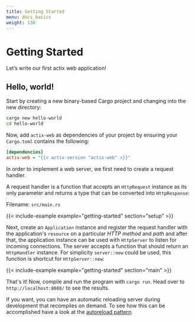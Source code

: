 ```yaml
---
title: Getting Started
menu: docs_basics
weight: 130
---
```


# Getting Started

Let’s write our first actix web application!

## Hello, world!

Start by creating a new binary-based Cargo project and changing into the new directory:

```bash
cargo new hello-world
cd hello-world
```

Now, add `actix-web` as dependencies of your project by ensuring your `Cargo.toml`
contains the following:

```ini
[dependencies]
actix-web = "{{< actix-version "actix-web" >}}"
```

In order to implement a web server, we first need to create a request handler.

A request handler is a function that accepts an `HttpRequest` instance as its only parameter
and returns a type that can be converted into `HttpResponse`:

Filename: `src/main.rs`

{{< include-example example="getting-started" section="setup" >}}

Next, create an `Application` instance and register the request handler with
the application's `resource` on a particular *HTTP method* and *path* and
after that, the application instance can be used with `HttpServer` to listen
for incoming connections. The server accepts a function that should return an
`HttpHandler` instance.  For simplicity `server::new` could be used, this
function is shortcut for `HttpServer::new`:

{{< include-example example="getting-started" section="main" >}}

That's it! Now, compile and run the program with `cargo run`.
Head over to ``http://localhost:8088/`` to see the results.

If you want, you can have an automatic reloading server during development
that recompiles on demand.  To see how this can be accomplished have a look
at the [autoreload pattern](../autoreload/).
